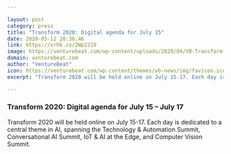 ```yaml
---

layout: post
category: press
title: "Transform 2020: Digital agenda for July 15"
date: 2020-05-12 20:36:46
link: https://vrhk.co/2Wp2219
image: https://venturebeat.com/wp-content/uploads/2020/04/VB-Transform-2020.png?w=1200&strip=all
domain: venturebeat.com
author: "VentureBeat"
icon: https://venturebeat.com/wp-content/themes/vb-news/img/favicon.ico
excerpt: "Transform 2020 will be held online on July 15-17. Each day is dedicated to a central theme in AI, spanning the Technology &amp; Automation Summit, Conversational AI Summit, IoT &amp; AI at the Edge, and Computer Vision Summit."

---
```


### Transform 2020: Digital agenda for July 15 – July 17

Transform 2020 will be held online on July 15-17. Each day is dedicated to a central theme in AI, spanning the Technology &amp; Automation Summit, Conversational AI Summit, IoT &amp; AI at the Edge, and Computer Vision Summit.